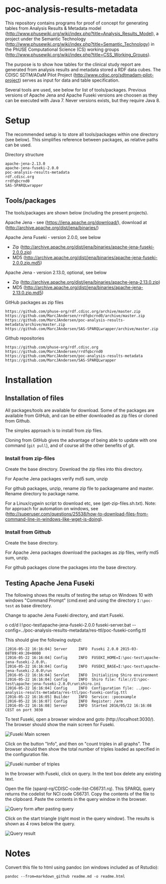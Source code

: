 # poc-analysis-results-metadata

This repository contains programs for proof of concept for generating
tables from Analysis Results &amp; Metadata model
(http://www.phusewiki.org/wiki/index.php?title=Analysis_Results_Model),
a project under the Semantic Technology
(http://www.phusewiki.org/wiki/index.php?title=Semantic_Technology) in
the PhUSE Computational Science (CS) working groups
(http://www.phusewiki.org/wiki/index.php?title=CSS_Working_Groups).

The purpose is to show how tables for the clinical study report are
generated from analysis results and metadata stored a RDF data cubes.
The CDISC SDTM/ADaM Pilot Project
(http://www.cdisc.org/sdtmadam-pilot-project) serves as input for data
and table specification.

Several tools are used, see below for list of tools/packages.
Previous versions of Apache Jena and Apache Fuseki versions are choosen as they can be executed with Java 7. Never versions exists, but they require Java 8. 

# Setup

The recommended setup is to store all tools/packages within one
directory (see below). This simplifies reference between packages, as
relative paths can be used.

Directory structure

    apache-jena-2.13.0
    apache-jena-fuseki-2.0.0
    poc-analysis-results-metadata
    rdf.cdisc.org
    rrdfqbcrnd0
    SAS-SPARQLwrapper

## Tools/packages

The tools/packages are shown below (including the present projects).

Apache Jena - see (https://jena.apache.org/download/), download at (http://archive.apache.org/dist/jena/binaries/)

Apache Jena Fuseki - version 2.0.0, see below

* Zip (http://archive.apache.org/dist/jena/binaries/apache-jena-fuseki-2.0.0.zip)
* MD5 (http://archive.apache.org/dist/jena/binaries/apache-jena-fuseki-2.0.0.zip.md5)

Apache Jena - version 2.13.0, optional, see below

* Zip (http://archive.apache.org/dist/jena/binaries/apache-jena-2.13.0.zip)
* MD5 (http://archive.apache.org/dist/jena/binaries/apache-jena-2.13.0.zip.md5)

GitHub packages as zip files

    https://github.com/phuse-org/rdf.cdisc.org/archive/master.zip
    https://github.com/MarcJAndersen/rrdfqbcrnd0/archive/master.zip
    https://github.com/MarcJAndersen/poc-analysis-results-metadata/archive/master.zip
    https://github.com/MarcJAndersen/SAS-SPARQLwrapper/archive/master.zip

Github repositories

    https://github.com/phuse-org/rdf.cdisc.org
    https://github.com/MarcJAndersen/rrdfqbcrnd0
    https://github.com/MarcJAndersen/poc-analysis-results-metadata
    https://github.com/MarcJAndersen/SAS-SPARQLwrapper


# Installation

## Installation of files

All packages/tools are available for download.
Some of the packages are available from GitHub, and can be either downloaded as zip files or cloned from Github.

The simples approach is to install from zip files.

Cloning from GitHub gives the advantage of being able to update with one command (`git pull`), and of course all the other benefits of git. 

### Install from zip-files

Create the base directory. Download the zip files into this directory.

For Apache Jena packages verify md5 sum, unzip

For github packages, unzip, rename zip file to packagename and master. Rename directory to package name.

For a Linux/cygwin script to download etc, see (get-zip-files.sh.txt). Note: for approach for automation on windows, see (http://superuser.com/questions/25538/how-to-download-files-from-command-line-in-windows-like-wget-is-doing).

### Install from Github

Create the base directory.

For Apache Jena packages download the packages as zip files, verify md5 sum, unzip.

For github packages clone the packages into the base directory.

## Testing Apache Jena Fuseki

The following shows the results of testing the setup on Windows 10 with windows "Command Prompt" (cmd.exe) and using the directory `I:\poc-test` as base directory.

Change to apache Jena Fuseki directory, and start Fuseki.

o    cd/d I:\poc-test\apache-jena-fuseki-2.0.0
    fuseki-server.bat --config=../poc-analysis-results-metadata/res-ttl/poc-fuseki-config.ttl

This should give the following output:

    [2016-05-22 16:16:04] Server     INFO  Fuseki 2.0.0 2015-03-08T09:49:20+0000
    [2016-05-22 16:16:04] Config     INFO  FUSEKI_HOME=I:\poc-test\apache-jena-fuseki-2.0.0\.
    [2016-05-22 16:16:04] Config     INFO  FUSEKI_BASE=I:\poc-test\apache-jena-fuseki-2.0.0\run
    [2016-05-22 16:16:04] Servlet    INFO  Initializing Shiro environment
    [2016-05-22 16:16:04] Config     INFO  Shiro file: file://I:\poc-test\apache-jena-fuseki-2.0.0\run\shiro.ini
    [2016-05-22 16:16:04] Config     INFO  Configuration file: ../poc-analysis-results-metadata/res-ttl/poc-fuseki-config.ttl
    [2016-05-22 16:16:05] Builder    INFO  Service: :pocexample
    [2016-05-22 16:16:07] Config     INFO  Register: /arm
    [2016-05-22 16:16:08] Server     INFO  Started 2016/05/22 16:16:08 CEST on port 3030

To test Fuseki, open a browser window and goto (http://localhost:3030/).
The browser should show the main screen for Fuseki.

![Fuseki Main screen](apache-fuseki-1.PNG)

Click on the button "Info", and then on "count triples in all graphs". The browser should then show the total number of triples loaded as specified in the configuration file.


![Fuseki number of triples](apache-fuseki-2.PNG)

In the browser with Fuseki, click on query. In the text box delete any existing text. 

Open the file (sparql-rq/CDISC-code-list-C66731.rq). This SPARQL query returns the codelist for NCI code C66731. Copy the contents of the file to the clipboard. Paste the contents in the query window in the browser.

![Query form after pasting query]( apache-fuseki-3.PNG)

Click on the start triangle (right most in the query window). The results is shown as 4 rows below the query.

![Query result](apache-fuseki-4.PNG)
  
# Notes

Convert this file to html using pandoc (on windows included as of Rstudio):

    pandoc --from=markdown_github readme.md -o readme.html
